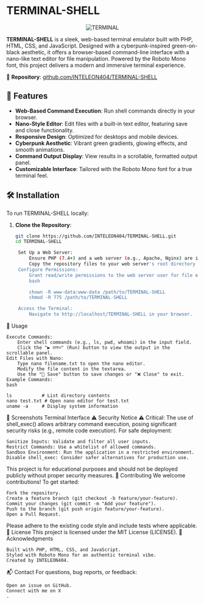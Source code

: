 # TERMINAL-SHELL

<div align="center">
  <img src="https://i.ibb.co/8Dt6BLk/shell.png" alt="TERMINAL" />
</div>


**TERMINAL-SHELL** is a sleek, web-based terminal emulator built with PHP, HTML, CSS, and JavaScript. Designed with a cyberpunk-inspired green-on-black aesthetic, it offers a browser-based command-line interface with a nano-like text editor for file manipulation. Powered by the Roboto Mono font, this project delivers a modern and immersive terminal experience.

📌 **Repository**: [github.com/INTELEON404/TERMINAL-SHELL](https://github.com/INTELEON404/TERMINAL-SHELL)

## 🚀 Features

- **Web-Based Command Execution**: Run shell commands directly in your browser.
- **Nano-Style Editor**: Edit files with a built-in text editor, featuring save and close functionality.
- **Responsive Design**: Optimized for desktops and mobile devices.
- **Cyberpunk Aesthetic**: Vibrant green gradients, glowing effects, and smooth animations.
- **Command Output Display**: View results in a scrollable, formatted output panel.
- **Customizable Interface**: Tailored with the Roboto Mono font for a true terminal feel.

## 🛠️ Installation

To run TERMINAL-SHELL locally:

1. **Clone the Repository**:
   ```bash
   git clone https://github.com/INTELEON404/TERMINAL-SHELL.git
   cd TERMINAL-SHELL

    Set Up a Web Server:
        Ensure PHP (7.4+) and a web server (e.g., Apache, Nginx) are installed.
        Copy the repository files to your web server's root directory (e.g., /var/www/html).
    Configure Permissions:
        Grant read/write permissions to the web server user for file editing:
        bash

        chown -R www-data:www-data /path/to/TERMINAL-SHELL
        chmod -R 775 /path/to/TERMINAL-SHELL

    Access the Terminal:
        Navigate to http://localhost/TERMINAL-SHELL in your browser.

📖 Usage

    Execute Commands:
        Enter shell commands (e.g., ls, pwd, whoami) in the input field.
        Click the "▶ চালাও" (Run) button to view the output in the scrollable panel.
    Edit Files with Nano:
        Type nano filename.txt to open the nano editor.
        Modify the file content in the textarea.
        Use the "💾 Save" button to save changes or "❌ Close" to exit.
    Example Commands:
    bash

    ls           # List directory contents
    nano test.txt # Open nano editor for test.txt
    uname -a     # Display system information

📸 Screenshots
Terminal Interface
⚠️ Security Notice
⚠️ Critical: The use of shell_exec() allows arbitrary command execution, posing significant security risks (e.g., remote code execution). For safe deployment:

    Sanitize Inputs: Validate and filter all user inputs.
    Restrict Commands: Use a whitelist of allowed commands.
    Sandbox Environment: Run the application in a restricted environment.
    Disable shell_exec: Consider safer alternatives for production use.

This project is for educational purposes and should not be deployed publicly without proper security measures.
🤝 Contributing
We welcome contributions! To get started:

    Fork the repository.
    Create a feature branch (git checkout -b feature/your-feature).
    Commit your changes (git commit -m "Add your feature").
    Push to the branch (git push origin feature/your-feature).
    Open a Pull Request.

Please adhere to the existing code style and include tests where applicable.
📄 License
This project is licensed under the MIT License (LICENSE).
🙌 Acknowledgments

    Built with PHP, HTML, CSS, and JavaScript.
    Styled with Roboto Mono for an authentic terminal vibe.
    Created by INTELEON404.

📬 Contact
For questions, bug reports, or feedback:

    Open an issue on GitHub.
    Connect with me on X
    .


